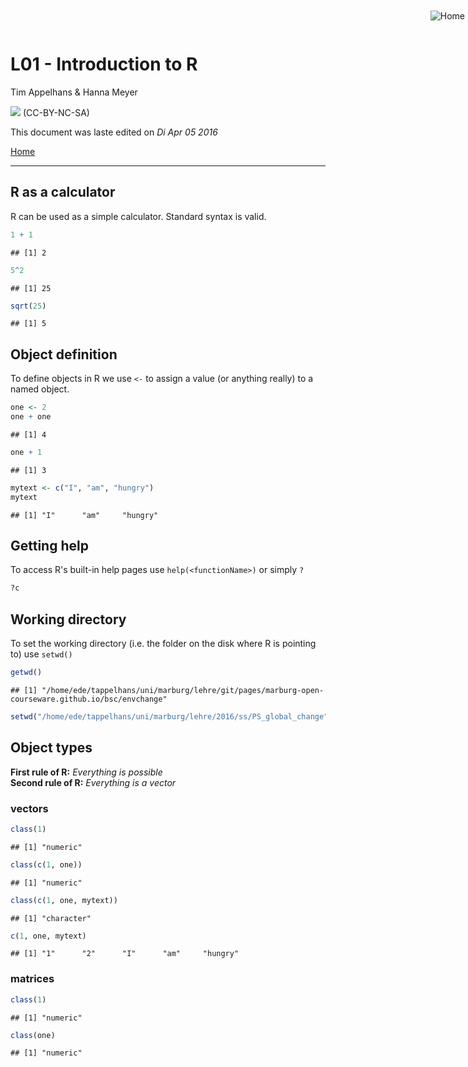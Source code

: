 # L01 - Introduction to R
Tim Appelhans & Hanna Meyer  

![](http://i.creativecommons.org/l/by-nc-sa/3.0/88x31.png) (CC-BY-NC-SA)

This document was laste edited on _Di Apr 05 2016_

[Home](../../index.html)

<div class="jenhome"><a href="../../index.html" title="Home"><img src="http://api.ning.com:80/files/YpAEDK09C4*ID8ykSF2GmoAS4g0br3tbqLvDzA1NY3RcZzrv9HxsnBE1whmnfQMUkyzEMSGlTktXd0hS-K5f1w8xyv4layRL/jenhome.png" alt="Home" style="z-index:999;position:fixed;top:20px;right:5px;"></a></div>
<script type="text/javascript" language="javascript">
x$(document).ready(function()  {
if (x$("div.xg_widget_main_index_index").length > 0) { 
x$('div.jenhome').css('display','none'); 
}
});
</script>

------



## R as a calculator
R can be used as a simple calculator. Standard syntax is valid.


```r
1 + 1
```

```
## [1] 2
```

```r
5^2
```

```
## [1] 25
```

```r
sqrt(25)
```

```
## [1] 5
```

## Object definition
To define objects in R we use `<-` to assign a value (or anything really) to a named object.


```r
one <- 2
one + one
```

```
## [1] 4
```

```r
one + 1
```

```
## [1] 3
```

```r
mytext <- c("I", "am", "hungry")
mytext
```

```
## [1] "I"      "am"     "hungry"
```

## Getting help
To access R's built-in help pages use `help(<functionName>)` or simply `?`


```r
?c
```

## Working directory
To set the working directory (i.e. the folder on the disk where R is pointing to) use `setwd()`


```r
getwd()
```

```
## [1] "/home/ede/tappelhans/uni/marburg/lehre/git/pages/marburg-open-courseware.github.io/bsc/envchange"
```

```r
setwd("/home/ede/tappelhans/uni/marburg/lehre/2016/ss/PS_global_change")
```


## Object types
**First rule of R:** *Everything is possible*  
**Second rule of R:** *Everything is a vector*

### vectors


```r
class(1)
```

```
## [1] "numeric"
```

```r
class(c(1, one))
```

```
## [1] "numeric"
```

```r
class(c(1, one, mytext))
```

```
## [1] "character"
```

```r
c(1, one, mytext)
```

```
## [1] "1"      "2"      "I"      "am"     "hungry"
```

### matrices


```r
class(1)
```

```
## [1] "numeric"
```

```r
class(one)
```

```
## [1] "numeric"
```


